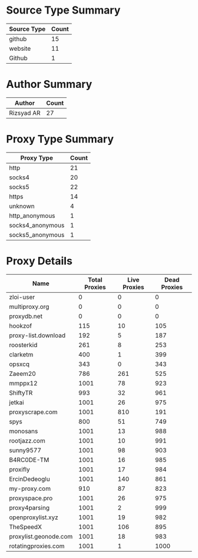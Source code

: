 # Source Type Summary

| Source Type | Count |
|-------------|-------|
| github | 15 |
| website | 11 |
| Github | 1 |


# Author Summary

| Author | Count |
|--------|-------|
| Rizsyad AR | 27 |


# Proxy Type Summary

| Proxy Type | Count |
|------------|-------|
| http | 21 |
| socks4 | 20 |
| socks5 | 22 |
| https | 14 |
| unknown | 4 |
| http_anonymous | 1 |
| socks4_anonymous | 1 |
| socks5_anonymous | 1 |


# Proxy Details

| Name | Total Proxies | Live Proxies | Dead Proxies |
|------|---------------|--------------|---------------|
| zloi-user | 0 | 0 | 0 |
| multiproxy.org | 0 | 0 | 0 |
| proxydb.net | 0 | 0 | 0 |
| hookzof | 115 | 10 | 105 |
| proxy-list.download | 192 | 5 | 187 |
| roosterkid | 261 | 8 | 253 |
| clarketm | 400 | 1 | 399 |
| opsxcq | 343 | 0 | 343 |
| Zaeem20 | 786 | 261 | 525 |
| mmppx12 | 1001 | 78 | 923 |
| ShiftyTR | 993 | 32 | 961 |
| jetkai | 1001 | 26 | 975 |
| proxyscrape.com | 1001 | 810 | 191 |
| spys | 800 | 51 | 749 |
| monosans | 1001 | 13 | 988 |
| rootjazz.com | 1001 | 10 | 991 |
| sunny9577 | 1001 | 98 | 903 |
| B4RC0DE-TM | 1001 | 16 | 985 |
| proxifly | 1001 | 17 | 984 |
| ErcinDedeoglu | 1001 | 140 | 861 |
| my-proxy.com | 910 | 87 | 823 |
| proxyspace.pro | 1001 | 26 | 975 |
| proxy4parsing | 1001 | 2 | 999 |
| openproxylist.xyz | 1001 | 19 | 982 |
| TheSpeedX | 1001 | 106 | 895 |
| proxylist.geonode.com | 1001 | 18 | 983 |
| rotatingproxies.com | 1001 | 1 | 1000 |
